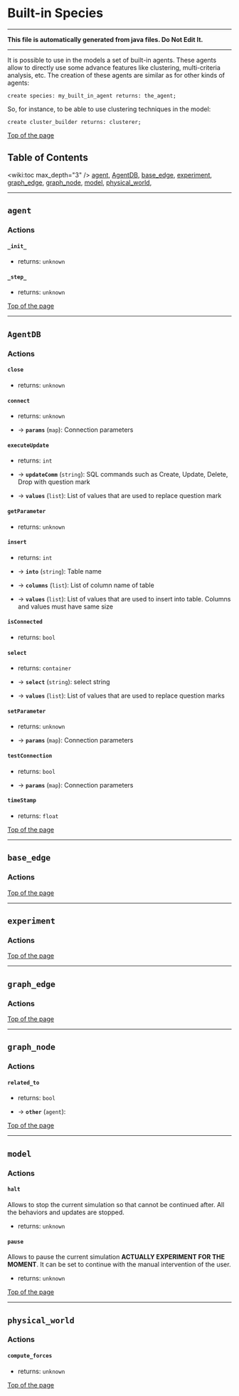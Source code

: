 # Built-in Species
 	
----

**This file is automatically generated from java files. Do Not Edit It.**

----


It is possible to use in the models a set of built-in agents. These agents allow to directly use some advance features like clustering, multi-criteria analysis, etc. The creation of these agents are similar as for other kinds of agents:

```
create species: my_built_in_agent returns: the_agent;
```
    
So, for instance, to be able to use clustering techniques in the model:

```
create cluster_builder returns: clusterer;
```

[Top of the page](#table-of-contents) 

	


## Table of Contents
<wiki:toc max_depth="3" />
[agent](#agent), [AgentDB](#agentdb), [base_edge](#base_edge), [experiment](#experiment), [graph_edge](#graph_edge), [graph_node](#graph_node), [model](#model), [physical_world](#physical_world), 
    	
----

[//]: # (keyword|species_agent)
## `agent`	

### Actions
	  
	 
#### **`_init_`**

* returns: `unknown`
  
	 
#### **`_step_`**

* returns: `unknown`
			

[Top of the page](#table-of-contents) 
	
    	
----

[//]: # (keyword|species_AgentDB)
## `AgentDB`	

### Actions
	  
	 
#### **`close`**

* returns: `unknown`
  
	 
#### **`connect`**

* returns: `unknown`
 			
* → **`params`** (`map`): Connection parameters  
	 
#### **`executeUpdate`**

* returns: `int`
 			
* → **`updateComm`** (`string`): SQL commands such as Create, Update, Delete, Drop with question mark 			
* → **`values`** (`list`): List of values that are used to replace question mark  
	 
#### **`getParameter`**

* returns: `unknown`
  
	 
#### **`insert`**

* returns: `int`
 			
* → **`into`** (`string`): Table name 			
* → **`columns`** (`list`): List of column name of table 			
* → **`values`** (`list`): List of values that are used to insert into table. Columns and values must have same size  
	 
#### **`isConnected`**

* returns: `bool`
  
	 
#### **`select`**

* returns: `container`
 			
* → **`select`** (`string`): select string 			
* → **`values`** (`list`): List of values that are used to replace question marks  
	 
#### **`setParameter`**

* returns: `unknown`
 			
* → **`params`** (`map`): Connection parameters  
	 
#### **`testConnection`**

* returns: `bool`
 			
* → **`params`** (`map`): Connection parameters  
	 
#### **`timeStamp`**

* returns: `float`
			

[Top of the page](#table-of-contents) 
	
    	
----

[//]: # (keyword|species_base_edge)
## `base_edge`	

### Actions
				

[Top of the page](#table-of-contents) 
	
    	
----

[//]: # (keyword|species_experiment)
## `experiment`	

### Actions
				

[Top of the page](#table-of-contents) 
	
    	
----

[//]: # (keyword|species_graph_edge)
## `graph_edge`	

### Actions
				

[Top of the page](#table-of-contents) 
	
    	
----

[//]: # (keyword|species_graph_node)
## `graph_node`	

### Actions
	  
	 
#### **`related_to`**

* returns: `bool`
 			
* → **`other`** (`agent`): 			

[Top of the page](#table-of-contents) 
	
    	
----

[//]: # (keyword|species_model)
## `model`	

### Actions
	  
	 
#### **`halt`**
Allows to stop the current simulation so that cannot be continued after. All the behaviors and updates are stopped.
* returns: `unknown`
  
	 
#### **`pause`**
Allows to pause the current simulation **ACTUALLY EXPERIMENT FOR THE MOMENT**. It can be set to continue with the manual intervention of the user.
* returns: `unknown`
			

[Top of the page](#table-of-contents) 
	
    	
----

[//]: # (keyword|species_physical_world)
## `physical_world`	

### Actions
	  
	 
#### **`compute_forces`**

* returns: `unknown`
			

[Top of the page](#table-of-contents) 
	